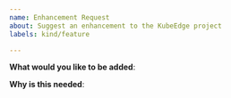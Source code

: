 ```yaml
---
name: Enhancement Request
about: Suggest an enhancement to the KubeEdge project
labels: kind/feature

---
```

<!-- Please only use this template for submitting enhancement requests -->

**What would you like to be added**:

**Why is this needed**:
